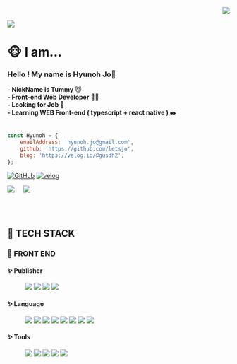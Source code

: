 <p align="right">
<a href="https://hits.seeyoufarm.com"><img src="https://hits.seeyoufarm.com/api/count/incr/badge.svg?url=https%3A%2F%2Fgithub.com%2Fletsjo%2Fhit-counter&count_bg=%2379C83D&title_bg=%23555555&icon=github.svg&icon_color=%23E7E7E7&title=hits&edge_flat=false"/></a>
</p>
<p align="left">
<img src="https://capsule-render.vercel.app/api?type=waving&color=79C83D&fontColor=E7E7E7&height=200&section=header&text=LetsJo%20Github!&fontSize=90" />
</p>

<h1 align="left">🐵 I am...</h1>
<h3><b>Hello ! My name is Hyunoh Jo</b>👋</h3>
<b>- NickName is Tummy</b> 😼<br>
<b>- Front-end Web Developer</b> 👨‍💻<br>
<b>- Looking for Job 👀</b><br>
<b>- Learning WEB Front-end ( typescript + react native ) ✒️</b><br><br>


```js
const Hyunoh = {
	emailAddress: 'hyunoh.jo@gmail.com',
	github: 'https://github.com/letsjo',
	blog: 'https://velog.io/@gusdh2',
};
```

<a href = "https://github.com/letsjo/" target="_blank"><img alt="GitHub" src ="https://img.shields.io/badge/GitHub-181717.svg?&style=for-the-badge&logo=GitHub&logoColor=white"/></a>
<a href = "https://velog.io/@gusdh2/" target="_blank"><img alt="velog" src ="https://img.shields.io/badge/velog-181717.svg?&style=for-the-badge&logo=velog&logoColor=white"/></a>
<p>
<img src="https://github-readme-stats.vercel.app/api/top-langs/?username=letsjo&layout=compact&theme=dark">&nbsp;&nbsp;&nbsp;&nbsp;
<img src="https://github-readme-stats.vercel.app/api?username=letsjo&show_icons=true&theme=dark"><br><br>
</p>
<br>

<p align="center">

<h2 align="left">📝 TECH STACK</h2>

**<h3> 🎨 FRONT END </h3>**

**<h4>✨ Publisher</h4>**
<p style="margin-left: 40px">
  <img src="https://img.shields.io/badge/HTML-E34F26?style=flat&logo=HTML5&logoColor=white">
  <img src="https://img.shields.io/badge/CSS-1572B6?style=flat&logo=CSS3&logoColor=white">
  <img src="https://img.shields.io/badge/Bootstrap-7952B3?style=flat&logo=Bootstrap&logoColor=white">
  <img src="https://img.shields.io/badge/Node.Js-339933?style=flat&logo=Node.js&logoColor=white" />
</p>

**<h4>✨ Language</h4>**
<p style="margin-left: 40px">
  <img src="https://img.shields.io/badge/JavaScript-F7DF1E?style=flat-square&logo=JavaScript&logoColor=white">
  <img src="https://img.shields.io/badge/TypeScript-3178C6?style=flat&logo=TypeScript&logoColor=white">
  <img src="https://img.shields.io/badge/jQuery-0769AD?style=flat&logo=jQuery&logoColor=white">
  <img src="https://img.shields.io/badge/React-61DAFB?style=flat&logo=React&logoColor=white">
  <img src="https://img.shields.io/badge/Redux-764ABC?style=flat&logo=Redux&logoColor=white">
  <img src="https://img.shields.io/badge/Styled Components-DB7093?style=flat&logo=Styled-components&logoColor=white">
  <img src="https://img.shields.io/badge/Prettier-F7B93E?style=flat&logo=Prettier&logoColor=white">
  <img src="https://img.shields.io/badge/ESLint-4B32C3?style=flat&logo=ESLint&logoColor=white">
</p>

**<h4> ✨ Tools </h4>**
<p style="margin-left: 40px;">
  <img src="https://img.shields.io/badge/Git-F05032?style=flat&logo=Git&logoColor=white">
  <img src="https://img.shields.io/badge/Github-181717?style=flat&logo=Github&logoColor=white">
  <img src="https://img.shields.io/badge/Figma-F24E1E?style=flat&logo=Figma&logoColor=white">
  <img src="https://img.shields.io/badge/Notion-000000?style=flat&logo=Notion&logoColor=white">
  <img src="https://img.shields.io/badge/Slack-4A154B?style=flat&logo=Slack&logoColor=white">
</p>
<br>
